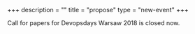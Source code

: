 +++
description = ""
title = "propose"
type = "new-event"
+++
<!---  {{< cfp_dates >}} -->

Call for papers for Devopsdays Warsaw 2018 is closed now.